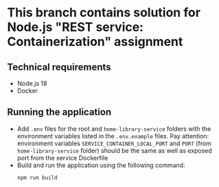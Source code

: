 # This branch contains solution for Node.js "REST service: Containerization" assignment

## Technical requirements
- Node.js 18
- Docker

## Running the application
- Add `.env` files for the root and `home-library-service` folders with the environment variables 
listed in the `.env.example` files. Pay attention: environment variables `SERVICE_CONTAINER_LOCAL_PORT` 
and `PORT` (from `home-library-service` folder) should be the same as well as exposed port from the service Dockerfile
- Build and run the application using the following command:
  ```bash
  npm run build
  ```
